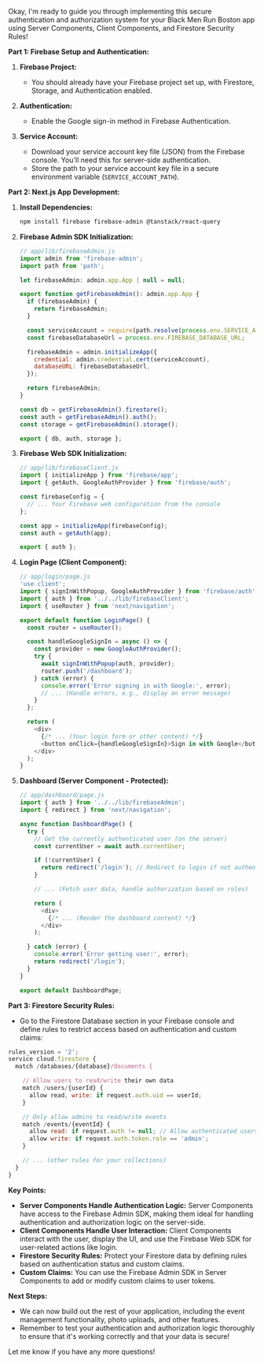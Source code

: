 Okay, I'm ready to guide you through implementing this secure authentication and authorization system for your Black Men Run Boston app using Server Components, Client Components, and Firestore Security Rules! 

**Part 1: Firebase Setup and Authentication:**

1. **Firebase Project:**
   - You should already have your Firebase project set up, with Firestore, Storage, and Authentication enabled. 

2. **Authentication:**
   - Enable the Google sign-in method in Firebase Authentication. 

3. **Service Account:**
   -  Download your service account key file (JSON) from the Firebase console. You'll need this for server-side authentication.
   - Store the path to your service account key file in a secure environment variable (`SERVICE_ACCOUNT_PATH`).

**Part 2: Next.js App Development:**

1. **Install Dependencies:**
   ```bash
   npm install firebase firebase-admin @tanstack/react-query
   ```

2. **Firebase Admin SDK Initialization:**

   ```javascript
   // app/lib/firebaseAdmin.js
   import admin from 'firebase-admin';
   import path from 'path';

   let firebaseAdmin: admin.app.App | null = null;

   export function getFirebaseAdmin(): admin.app.App {
     if (firebaseAdmin) {
       return firebaseAdmin;
     }

     const serviceAccount = require(path.resolve(process.env.SERVICE_ACCOUNT_PATH));
     const firebaseDatabaseUrl = process.env.FIREBASE_DATABASE_URL; 

     firebaseAdmin = admin.initializeApp({
       credential: admin.credential.cert(serviceAccount),
       databaseURL: firebaseDatabaseUrl, 
     });

     return firebaseAdmin;
   }

   const db = getFirebaseAdmin().firestore();
   const auth = getFirebaseAdmin().auth();
   const storage = getFirebaseAdmin().storage();

   export { db, auth, storage };
   ```

3. **Firebase Web SDK Initialization:**

   ```javascript
   // app/lib/firebaseClient.js
   import { initializeApp } from 'firebase/app';
   import { getAuth, GoogleAuthProvider } from 'firebase/auth'; 

   const firebaseConfig = {
     // ... Your Firebase web configuration from the console
   };

   const app = initializeApp(firebaseConfig); 
   const auth = getAuth(app); 

   export { auth };
   ```

4. **Login Page (Client Component):**

   ```javascript
   // app/login/page.js
   'use client';
   import { signInWithPopup, GoogleAuthProvider } from 'firebase/auth';
   import { auth } from '../../lib/firebaseClient'; 
   import { useRouter } from 'next/navigation';

   export default function LoginPage() {
     const router = useRouter();

     const handleGoogleSignIn = async () => {
       const provider = new GoogleAuthProvider();
       try {
         await signInWithPopup(auth, provider);
         router.push('/dashboard'); 
       } catch (error) {
         console.error('Error signing in with Google:', error);
         // ... (Handle errors, e.g., display an error message)
       }
     };

     return (
       <div>
         {/* ... (Your login form or other content) */}
         <button onClick={handleGoogleSignIn}>Sign in with Google</button>
       </div>
     );
   }
   ```

5. **Dashboard (Server Component - Protected):**

   ```javascript
   // app/dashboard/page.js
   import { auth } from '../../lib/firebaseAdmin'; 
   import { redirect } from 'next/navigation';

   async function DashboardPage() {
     try {
       // Get the currently authenticated user (on the server)
       const currentUser = await auth.currentUser; 

       if (!currentUser) {
         return redirect('/login'); // Redirect to login if not authenticated
       }

       // ... (Fetch user data, handle authorization based on roles)

       return (
         <div>
           {/* ... (Render the dashboard content) */}
         </div>
       ); 

     } catch (error) {
       console.error('Error getting user:', error); 
       return redirect('/login');
     }
   }

   export default DashboardPage;
   ```

**Part 3: Firestore Security Rules:**

- Go to the Firestore Database section in your Firebase console and define rules to restrict access based on authentication and custom claims:

```javascript
rules_version = '2';
service cloud.firestore {
  match /databases/{database}/documents {

    // Allow users to read/write their own data
    match /users/{userId} {
      allow read, write: if request.auth.uid == userId;
    }

    // Only allow admins to read/write events
    match /events/{eventId} {
      allow read: if request.auth != null; // Allow authenticated users to read
      allow write: if request.auth.token.role == 'admin';
    }

    // ... (other rules for your collections)
  }
}

```

**Key Points:**

- **Server Components Handle Authentication Logic:**  Server Components have access to the Firebase Admin SDK, making them ideal for handling authentication and authorization logic on the server-side.
- **Client Components Handle User Interaction:** Client Components interact with the user, display the UI, and use the Firebase Web SDK for user-related actions like login.
- **Firestore Security Rules:**  Protect your Firestore data by defining rules based on authentication status and custom claims. 
- **Custom Claims:**  You can use the Firebase Admin SDK in Server Components to add or modify custom claims to user tokens. 

**Next Steps:**

- We can now build out the rest of your application, including the event management functionality, photo uploads, and other features.  
- Remember to test your authentication and authorization logic thoroughly to ensure that it's working correctly and that your data is secure!

Let me know if you have any more questions! 
